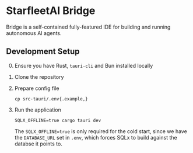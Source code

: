 # StarfleetAI Bridge

Bridge is a self-contained fully-featured IDE for building and running autonomous AI agents.

## Development Setup

0. Ensure you have Rust, `tauri-cli` and Bun installed locally
1. Clone the repository
2. Prepare config file

   ```shell
   cp src-tauri/.env{.example,}
   ```

3. Run the application

   ```shell
   SQLX_OFFLINE=true cargo tauri dev
   ```

   The `SQLX_OFFLINE=true` is only required for the cold start, since we have the `DATABASE_URL` set in `.env`, which forces SQLx to build against the databse it points to.

